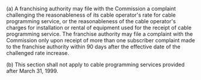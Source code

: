 (a) A franchising authority may file with the Commission a complaint challenging the reasonableness of its cable operator's rate for cable programming service, or the reasonableness of the cable operator's charges for installation or rental of equipment used for the receipt of cable programming service. The franchise authority may file a complaint with the Commission only upon receipt of more than one subscriber complaint made to the franchise authority within 90 days after the effective date of the challenged rate increase.

(b) This section shall not apply to cable programming services provided after March 31, 1999.

